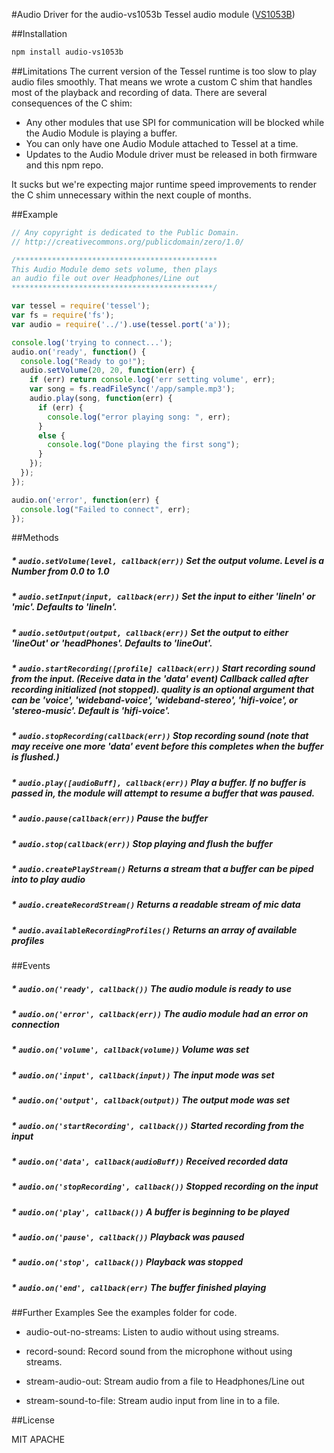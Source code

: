 #Audio
Driver for the audio-vs1053b Tessel audio module ([VS1053B](https://www.google.com/url?sa=t&rct=j&q=&esrc=s&source=web&cd=2&cad=rja&uact=8&ved=0CC8QFjAB&url=http%3A%2F%2Fwww.vlsi.fi%2Ffileadmin%2Fdatasheets%2Fvlsi%2Fvs1053.pdf&ei=YXiFU4LrE8P3oATVwICADA&usg=AFQjCNF4G61PCB76XncJH2V8x9NE18ycqg&bvm=bv.67720277,d.cGU))

##Installation
```sh
npm install audio-vs1053b
```

##Limitations
The current version of the Tessel runtime is too slow to play audio files smoothly. That means we wrote a custom C shim that handles most of the playback and recording of data. There are several consequences of the C shim:

* Any other modules that use SPI for communication will be blocked while the Audio Module is playing a buffer.
* You can only have one Audio Module attached to Tessel at a time.
* Updates to the Audio Module driver must be released in both firmware and this npm repo.

It sucks but we're expecting major runtime speed improvements to render the C shim unnecessary within the next couple of months.


##Example
```.js
// Any copyright is dedicated to the Public Domain.
// http://creativecommons.org/publicdomain/zero/1.0/

/*********************************************
This Audio Module demo sets volume, then plays
an audio file out over Headphones/Line out
*********************************************/

var tessel = require('tessel');
var fs = require('fs');
var audio = require('../').use(tessel.port('a'));

console.log('trying to connect...');
audio.on('ready', function() {
  console.log("Ready to go!");
  audio.setVolume(20, 20, function(err) {
    if (err) return console.log('err setting volume', err);
    var song = fs.readFileSync('/app/sample.mp3');
    audio.play(song, function(err) {
      if (err) {
        console.log("error playing song: ", err);
      }
      else {
        console.log("Done playing the first song");
      }
    });
  });
});

audio.on('error', function(err) {
  console.log("Failed to connect", err);
});
```

##Methods

##### * `audio.setVolume(level, callback(err))` Set the output volume. Level is a Number from 0.0 to 1.0

##### * `audio.setInput(input, callback(err))` Set the input to either 'lineIn' or 'mic'. Defaults to 'lineIn'.

##### * `audio.setOutput(output, callback(err))` Set the output to either 'lineOut' or 'headPhones'. Defaults to 'lineOut'.

##### * `audio.startRecording([profile] callback(err))` Start recording sound from the input. (Receive data in the 'data' event) Callback called after recording initialized (not stopped). quality is an optional argument that can be 'voice', 'wideband-voice', 'wideband-stereo', 'hifi-voice', or 'stereo-music'. Default is 'hifi-voice'.

##### * `audio.stopRecording(callback(err))` Stop recording sound (note that may receive one more 'data' event before this completes when the buffer is flushed.)

##### * `audio.play([audioBuff], callback(err))` Play a buffer. If no buffer is passed in, the module will attempt to resume a buffer that was paused.

##### * `audio.pause(callback(err))` Pause the buffer

##### * `audio.stop(callback(err))` Stop playing and flush the buffer

##### * `audio.createPlayStream()` Returns a stream that a buffer can be piped into to play audio

##### * `audio.createRecordStream()` Returns a readable stream of mic data

##### * `audio.availableRecordingProfiles()` Returns an array of available profiles


##Events

##### * `audio.on('ready', callback())` The audio module is ready to use

##### * `audio.on('error', callback(err))` The audio module had an error on connection

##### * `audio.on('volume', callback(volume))` Volume was set

##### * `audio.on('input', callback(input))` The input mode was set

##### * `audio.on('output', callback(output))` The output mode was set

##### * `audio.on('startRecording', callback())` Started recording from the input

##### * `audio.on('data', callback(audioBuff))` Received recorded data

##### * `audio.on('stopRecording', callback())` Stopped recording on the input

##### * `audio.on('play', callback())` A buffer is beginning to be played

##### * `audio.on('pause', callback())` Playback was paused

##### * `audio.on('stop', callback())` Playback was stopped

##### * `audio.on('end', callback(err)` The buffer finished playing


##Further Examples
See the examples folder for code.

* audio-out-no-streams: Listen to audio without using streams.

* record-sound: Record sound from the microphone without using streams.

* stream-audio-out: Stream audio from a file to Headphones/Line out

* stream-sound-to-file: Stream audio input from line in to a file.


##License

MIT
APACHE
